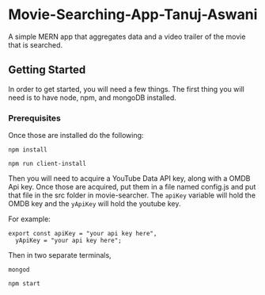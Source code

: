 # Movie-Searching-App-Tanuj-Aswani

A simple MERN app that aggregates data and a video trailer of the movie that is searched.

## Getting Started

In order to get started, you will need a few things. The first thing you will need is to have node, npm, and mongoDB installed.

### Prerequisites

Once those are installed do the following:

```
npm install
```

```
npm run client-install
```

Then you will need to acquire a YouTube Data API key, along with a OMDB Api key. Once those are acquired, put them in a file named config.js and put that file in the src folder in movie-searcher. The `apiKey` variable will hold the OMDB key and the `yApiKey` will hold the youtube key.

For example:

```
export const apiKey = "your api key here",
  yApiKey = "your api key here";
```

Then in two separate terminals,

```
mongod
```

```
npm start
```
